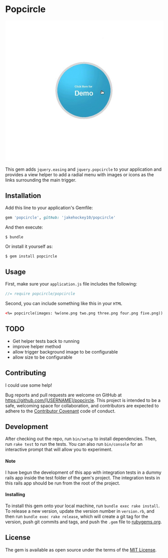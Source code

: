 # Popcircle

![Alt text](/popcircle.gif)

This gem adds `jquery.easing` and `jquery.popcircle` to your application and provides a view helper to add a radial menu with images or icons as the links surrounding the main trigger.

## Installation

Add this line to your application's Gemfile:

```ruby
gem 'popcircle', github: 'jakehockey10/popcircle'
```

And then execute:

    $ bundle

Or install it yourself as:

    $ gem install popcircle

## Usage

First, make sure your `application.js` file includes the following:

```javascript
//= require popcircle/popcircle
```

Second, you can include something like this in your `HTML`

```HTML
<%= popcircle(images: %w(one.png two.png three.png four.png five.png)) %>
```

## TODO

- Get helper tests back to running
- improve helper method
- allow trigger background image to be configurable
- allow size to be configurable

## Contributing

I could use some help!

Bug reports and pull requests are welcome on GitHub at https://github.com/[USERNAME]/popcircle. This project is intended to be a safe, welcoming space for collaboration, and contributors are expected to adhere to the [Contributor Covenant](http://contributor-covenant.org) code of conduct.

## Development

After checking out the repo, run `bin/setup` to install dependencies. Then, run `rake test` to run the tests. You can also run `bin/console` for an interactive prompt that will allow you to experiment.

#### Note

I have begun the development of this app with integration tests in a dummy rails app inside the test folder of the gem's project.  The integration tests in this rails app should be run from the root of the project.

#### Installing

To install this gem onto your local machine, run `bundle exec rake install`. To release a new version, update the version number in `version.rb`, and then run `bundle exec rake release`, which will create a git tag for the version, push git commits and tags, and push the `.gem` file to [rubygems.org](https://rubygems.org).

## License

The gem is available as open source under the terms of the [MIT License](http://opensource.org/licenses/MIT).

